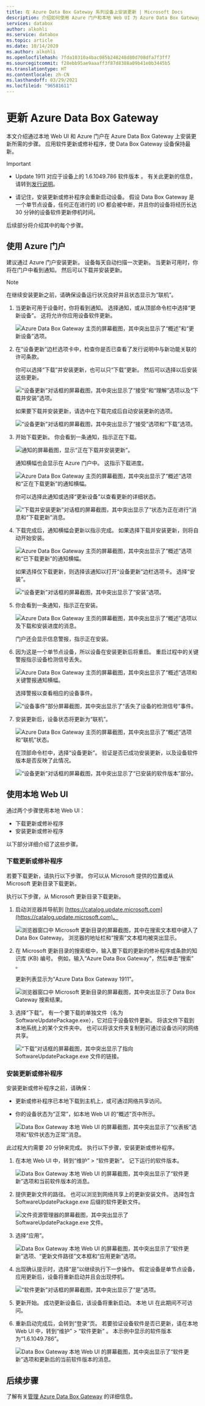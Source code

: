 ```yaml
---
title: 在 Azure Data Box Gateway 系列设备上安装更新 | Microsoft Docs
description: 介绍如何使用 Azure 门户和本地 Web UI 为 Azure Data Box Gateway 系列设备应用更新
services: databox
author: alkohli
ms.service: databox
ms.topic: article
ms.date: 10/14/2020
ms.author: alkohli
ms.openlocfilehash: 7fda10310a4bac085b248248d80d708dfa7f3ff7
ms.sourcegitcommit: f28ebb95ae9aaaff3f87d8388a09b41e0b3445b5
ms.translationtype: HT
ms.contentlocale: zh-CN
ms.lasthandoff: 03/29/2021
ms.locfileid: "96581611"
---
```

# <a name="update-your-azure-data-box-gateway"></a>更新 Azure Data Box Gateway

本文介绍通过本地 Web UI 和 Azure 门户在 Azure Data Box Gateway 上安装更新所需的步骤。 应用软件更新或修补程序，使 Data Box Gateway 设备保持最新。

> [!IMPORTANT]
>
> - Update 1911 对应于设备上的 1.6.1049.786 软件版本 。 有关此更新的信息，请转到[发行说明](data-box-gateway-1911-release-notes.md)。
>
> - 请记住，安装更新或修补程序会重新启动设备。 假设 Data Box Gateway 是一个单节点设备，任何正在进行的 I/O 都会被中断，并且你的设备将经历长达 30 分钟的设备软件更新停机时间。

后续部分将介绍其中的每个步骤。

## <a name="use-the-azure-portal"></a>使用 Azure 门户

建议通过 Azure 门户安装更新。 设备每天自动扫描一次更新。 当更新可用时，你将在门户中看到通知。 然后可以下载并安装更新。

> [!NOTE]
> 在继续安装更新之前，请确保设备运行状况良好并且状态显示为“联机”。

1. 当更新可用于设备时，你将看到通知。 选择通知，或从顶部命令栏中选择“更新设备”。 这将允许你应用设备软件更新。

    ![Azure Data Box Gateway 主页的屏幕截图，其中突出显示了“概述”和“更新设备”选项。](./media/data-box-gateway-apply-updates/portal-apply-update-01a.png)

2. 在“设备更新”边栏选项卡中，检查你是否已查看了发行说明中与新功能关联的许可条款。

    你可以选择“下载”并安装更新，也可以只“下载”更新。 然后可以选择以后安装这些更新。

    ![“设备更新”对话框的屏幕截图，其中突出显示了“接受”和“理解”选项以及“下载并安装”选项。](./media/data-box-gateway-apply-updates/portal-apply-update-02.png)

    如果要下载并安装更新，请选中在下载完成后自动安装更新的选项。

    ![“设备更新”对话框的屏幕截图，其中突出显示了“接受”选项和“下载”选项。](./media/data-box-gateway-apply-updates/portal-apply-update-03.png)

3. 开始下载更新。 你会看到一条通知，指示正在下载。

    ![通知的屏幕截图，显示“正在下载并安装更新”。](./media/data-box-gateway-apply-updates/portal-apply-update-05.png)

    通知横幅也会显示在 Azure 门户中。 这指示下载进度。

    ![Azure Data Box Gateway 主页的屏幕截图，其中突出显示了“概述”选项和“正在下载更新”的通知横幅。](./media/data-box-gateway-apply-updates/portal-apply-update-08a.png)

    你可以选择此通知或选择“更新设备”以查看更新的详细状态。

    ![“下载并安装更新”对话框的屏幕截图，其中突出显示了“状态为正在进行”消息和“下载更新”消息。](./media/data-box-gateway-apply-updates/portal-apply-update-09.png)

4. 下载完成后，通知横幅会更新以指示完成。 如果选择下载并安装更新，则将自动开始安装。

    ![Azure Data Box Gateway 主页的屏幕截图，其中突出显示了“概述”选项和“已下载更新”的通知横幅。](./media/data-box-gateway-apply-updates/portal-apply-update-10a.png)

    如果选择仅下载更新，则选择该通知以打开“设备更新”边栏选项卡。 选择“安装”。
  
    ![“设备更新”对话框的屏幕截图，其中突出显示了“安装”选项。](./media/data-box-gateway-apply-updates/portal-apply-update-11a.png)

5. 你会看到一条通知，指示正在安装。

    ![Azure Data Box Gateway 主页的屏幕截图，其中突出显示了“概述”选项以及下载和安装进度的消息。](./media/data-box-gateway-apply-updates/portal-apply-update-12a.png)

    门户还会显示信息警报，指示正在安装。 <!-- The device goes offline and is in maintenance mode.-->

    <!-- ![Software version after update](./media/data-box-gateway-apply-updates/update-13.png)-->

6. 因为这是一个单节点设备，所以设备在安装更新后将重启。 重启过程中的关键警报指示设备检测信号丢失。

    ![Azure Data Box Gateway 主页的屏幕截图，其中突出显示了“概述”选项和关键警报通知横幅。](./media/data-box-gateway-apply-updates/portal-apply-update-19a.png)

    选择警报以查看相应的设备事件。

    ![“设备事件”部分屏幕截图，其中突出显示了“丢失了设备的检测信号”事件。](./media/data-box-gateway-apply-updates/portal-apply-update-20a.png)

7. 安装更新后，设备状态将更新为“联机”。

    ![Azure Data Box Gateway 主页的屏幕截图，其中突出显示了“概述”选项和“联机”状态。](./media/data-box-gateway-apply-updates/portal-apply-update-23a.png)

    在顶部命令栏中，选择“设备更新”。 验证是否已成功安装更新，以及设备软件版本是否反映了此情况。

    ![“设备更新”对话框的屏幕截图，其中突出显示了“已安装的软件版本”部分。](./media/data-box-gateway-apply-updates/portal-apply-update-24.png)

## <a name="use-the-local-web-ui"></a>使用本地 Web UI

通过两个步骤使用本地 Web UI：

- 下载更新或修补程序
- 安装更新或修补程序

以下部分详细介绍了这些步骤。

### <a name="download-the-update-or-the-hotfix"></a>下载更新或修补程序

若要下载更新，请执行以下步骤。 你可以从 Microsoft 提供的位置或从 Microsoft 更新目录下载更新。

执行以下步骤，从 Microsoft 更新目录下载更新。

1. 启动浏览器并导航到 [https://catalog.update.microsoft.com](https://catalog.update.microsoft.com)。

   ![浏览器窗口中 Microsoft 更新目录的屏幕截图，其中在搜索文本框中键入了 Data Box Gateway。 浏览器的地址栏和“搜索”文本框均被突出显示。](./media/data-box-gateway-apply-updates/download-update-1.png)

2. 在 Microsoft 更新目录的搜索框中，输入要下载的更新的修补程序或条款的知识库 (KB) 编号。 例如，输入“Azure Data Box Gateway”，然后单击“搜索” 。

   更新列表显示为“Azure Data Box Gateway 1911”。

   ![浏览器窗口中 Microsoft 更新目录的屏幕截图，其中突出显示了 Data Box Gateway 搜索结果。](./media/data-box-gateway-apply-updates/download-update-2.png)

3. 选择“下载”。 有一个要下载的单独文件（名为 SoftwareUpdatePackage.exe），它对应于设备软件更新。 将该文件下载到本地系统上的某个文件夹中。 也可以将该文件夹复制到可通过设备访问的网络共享。

   ![“下载”对话框的屏幕截图，其中突出显示了指向 SoftwareUpdatePackage.exe 文件的链接。](./media/data-box-gateway-apply-updates/download-update-3.png)

### <a name="install-the-update-or-the-hotfix"></a>安装更新或修补程序

安装更新或修补程序之前，请确保：

- 更新或修补程序已本地下载到主机上，或可通过网络共享访问。
- 你的设备状态为“正常”，如本地 Web UI 的“概述”页中所示。

   ![Data Box Gateway 本地 Web UI 的屏幕截图，其中突出显示了“仪表板”选项和“软件状态为正常”消息。](./media/data-box-gateway-apply-updates/local-ui-update-1.png)

此过程大约需要 20 分钟来完成。 执行以下步骤，安装更新或修补程序。

1. 在本地 Web UI 中，转到“维护” > “软件更新”。 记下运行的软件版本。

   ![Data Box Gateway 本地 Web UI 的屏幕截图，其中突出显示了“软件更新”选项和当前软件版本的消息。](./media/data-box-gateway-apply-updates/local-ui-update-2.png)

2. 提供更新文件的路径。 也可以浏览到网络共享上的更新安装文件。 选择包含 SoftwareUpdatePackage.exe 后缀的软件更新文件。

   ![文件资源管理器的屏幕截图，其中突出显示了 SoftwareUpdatePackage.exe 文件。](./media/data-box-gateway-apply-updates/local-ui-update-3.png)

3. 选择“应用”。

   ![Data Box Gateway 本地 Web UI 的屏幕截图，其中突出显示了“软件更新”选项、“更新文件路径”文本框和“应用更新”选项。](./media/data-box-gateway-apply-updates/local-ui-update-4.png)

4. 出现确认提示时，选择“是”以继续执行下一步操作。 假定设备是单节点设备，应用更新后，设备将重新启动并且会出现停机。

   ![“软件更新”对话框的屏幕截图，其中突出显示了“是”选项。](./media/data-box-gateway-apply-updates/local-ui-update-5.png)

5. 更新开始。 成功更新设备后，该设备将重新启动。 本地 UI 在此期间不可访问。

6. 重新启动完成后，会转到“登录”页。 若要验证设备软件是否已更新，请在本地 Web UI 中，转到“维护” > “软件更新” 。 本示例中显示的软件版本为“1.6.1049.786”。

   ![Data Box Gateway 本地 Web UI 的屏幕截图，其中突出显示了“软件更新”选项和更新后的当前软件版本的消息。](./media/data-box-gateway-apply-updates/local-ui-update-6.png)

## <a name="next-steps"></a>后续步骤

了解有关[管理 Azure Data Box Gateway](data-box-gateway-manage-users.md) 的详细信息。
